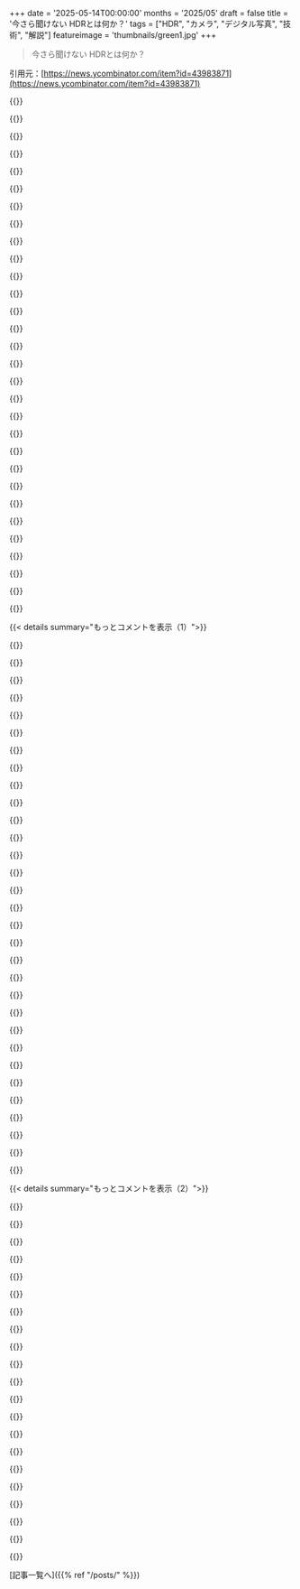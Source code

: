 +++
date = '2025-05-14T00:00:00'
months = '2025/05'
draft = false
title = '今さら聞けない HDRとは何か？'
tags = ["HDR", "カメラ", "デジタル写真", "技術", "解説"]
featureimage = 'thumbnails/green1.jpg'
+++

> 今さら聞けない HDRとは何か？

引用元：[https://news.ycombinator.com/item?id=43983871](https://news.ycombinator.com/item?id=43983871)




{{<matomeQuote body="PhDで光学も学んだのにカメラの仕組み知らなかったんだよねー。WaymoとかMotionalでの仕事でめっちゃ大事だった。HDRの面白いビデオと<br>Marc Levoyのデジタル写真の講義動画を紹介するね。彼はGoogle Pixelカメラを最高にしたすごい人だよ。" userName="asafira" createdAt="2025/05/14 15:15:07" color="#ff5733">}}




{{<matomeQuote body="Sony以外のスマホとSonyので火を撮り比べてみなよ。特にSamsungは炎の色補正が全然ダメで、本物と全然違うから。" userName="spookie" createdAt="2025/05/15 09:55:28" color="">}}




{{<matomeQuote body="Excel使ったKevin Chenのビデオ、めっちゃすごくて笑えた！ありがとうね。" userName="bigtones" createdAt="2025/05/15 14:04:15" color="">}}




{{<matomeQuote body="Pixelのカメラってハードウェアの話？ソフトウェア？センサーってSonyだけが作ってるんじゃないの？" userName="brcmthrowaway" createdAt="2025/05/14 21:47:35" color="">}}




{{<matomeQuote body="Samsungもスマホのセンサー作ってるよ。たしか一部のPixelはSamsungの使ってるはず。" userName="dawidpotocki" createdAt="2025/05/14 23:00:37" color="">}}




{{<matomeQuote body="Canonは自分でセンサー作ってると思う。Nikonは設計して別の会社に作らせてる（SonyとかSamsung以外）。PentaxとかPanasonicとかOMDは知らないや。" userName="hypercube33" createdAt="2025/05/15 04:59:03" color="">}}




{{<matomeQuote body="チップ工場マジで高いからCanonくらいしか自分で作れないんだと思う。Sonyはほとんどみんなにセンサー供給してる。でもNikonとかはSony製のセンサーでSony自身よりSN比良いのが知られてる。Panasonicは前は自社製だったけど分社化された。LeicaはSonyセンサーって噂があるけど否定されてる。前はCMOSISってとこからも買ってたみたいだよ。" userName="lambdasquirrel" createdAt="2025/05/15 19:07:44" color="#ff5c5c">}}




{{<matomeQuote body="Sonyってセンサーの世界だとASMLみたいな存在なの？" userName="xattt" createdAt="2025/05/15 00:57:25" color="">}}




{{<matomeQuote body="まさにそれだね。" userName="brcmthrowaway" createdAt="2025/05/15 03:46:27" color="">}}




{{<matomeQuote body="（Marc Levoyは）主にソフト担当だったけど、どのセンサーとかプロセッサ使うかの決定にもめっちゃ口出ししてたみたいだよ。" userName="asafira" createdAt="2025/05/15 05:06:36" color="#45d325">}}




{{<matomeQuote body="自然な視覚は場面をスキャンして調整しながら合成するけど、ゲームの”HDR”やDepth of Fieldみたいな効果は、視線追跡しないせいで不自然な色やボケが生じてリアルさを損ねてるんだ。想定した場所に視線が合ってないと変に見える。視線追跡が標準にならないとこの問題は続くと思うよ。<br>結局、これらの機能ってその場にいる感じじゃなく、欠陥カメラで撮った中古の映画みたいに見えるんだよね。" userName="Terr_" createdAt="2025/05/14 23:21:15" color="">}}




{{<matomeQuote body="この投稿が15年前ってすごいな。HDRってキャプチャ、保存、表示とか複数の意味があって、今の状況をうまく表してない広告用語みたい。ゲームでレンズフレアやDepth of Fieldを使うのはカメラの模倣で現実とは違うけど、映画とかで慣れてるから視覚的な省略記号として機能するんだ。24fpsが”filmic”に感じる現象もあるよね。<br>ゲームで明るさとか設定させるのは、みんなに一貫した体験を提供するため。友達はジャンプスケア避けるために明るさ最大にしてたよ。マルチプレイでの有利不利を防ぐためでもあるね。" userName="pfranz" createdAt="2025/05/15 01:40:47" color="#785bff">}}




{{<matomeQuote body="レンズフレアやDepth of Field、モーションブラーは人間の視覚にもあるけど、ゲームの問題は視線追跡しないシミュレーションだってこと。今の技術で tasteful に適用するのが良いかもね。<br>24fpsが”filmic”に感じるって話は理解できない。あれは音声記録のためのコスト削減で生まれた技術的な制約なんだ。昔はもっと高フレームレートだったし、手回し時代の妥協策にしがみついてるだけだよ。" userName="arghwhat" createdAt="2025/05/15 14:57:04" color="#38d3d3">}}




{{<matomeQuote body="画面で見てるものとゲーム内のカメラが見てるものの不一致が問題だよね。これが完璧に同期したら問題ないんだけど。" userName="iamacyborg" createdAt="2025/05/15 15:07:50" color="">}}




{{<matomeQuote body="うーん、この効果への執着は理解できないな。レンズフレアとかモーションブラー、フレームレートなんかは機材に制約された芸術的な選択で、トレンドに従うと思うよ。俺の経験上、人間の視覚体験について語られることって少ない。アスペクト比のトレンドも同じで、今はワイドスクリーンの方が”filmic”に見える。<br>高フレームレートは別のスタイルと考えるべき。モーションスムージングが映像を濁らせるのが不満なだけだな。" userName="pfranz" createdAt="2025/05/15 23:21:17" color="">}}




{{<matomeQuote body="現代の速いディスプレイだと、24fpsとか30fpsはモーションスムージングなしだと”発作を誘発するレベルで見れたもんじゃない”んだ。見ててすごく不快だし、こんなフレームレート使い続けるのは無責任だと思うよ。120Hzが普通になってきてるんだから、せめて60Hzを一般コンテンツの最低ラインにすべき。<br>アスペクト比は物理的な実用性だけだと思うな。映画館のスクリーンは建物に収まらなきゃいけないとか、経済性とかで決まるんだ。" userName="arghwhat" createdAt="2025/05/16 13:57:10" color="#ff5c5c">}}




{{<matomeQuote body="現代ディスプレイで24fpsがダメになったって話、ちょっと分かんないな。CRTから移行してだいぶ良くなったし、テレビだとフレームレートマッチングも進んでるよ。120Hzなら24とか30とか60で割り切れるから問題ないしね。<br>クレジットみたいなスクロールは難しいケースだけど、制約の中で工夫してるんだ。アスペクト比が物理的な実用性だけって意見にも納得いかないな、コストとか美的理由もあったでしょ。業界も観客も24fpsにホント愛着があるんだよね。フレームレートそのものより、モーションブラーに愛着があるのかもって思うことがあるよ。" userName="pfranz" createdAt="2025/05/20 02:50:32" color="#38d3d3">}}




{{<matomeQuote body="DOFはわかるけど、なんでHDRがゲームの画質を落とすと思うの？良い画面（OLEDとか）だと、明るいところはもっと明るいし、同時に暗いところの細かい部分もよく見えるでしょ。それがSDRより劣るってのはなんで？" userName="brokenmachine" createdAt="2025/05/15 01:29:05" color="#ff33a1">}}




{{<matomeQuote body="この昔の記事見てみてよ：https://www.realtimerendering.com/blog/thought-for-the-day/<br>ゲームでのHDRってのは、よくハイライトをクリッピングしたりブルームを加えることだったんだ。それ以前の”HDR”表現は結構平坦に見えたね。" userName="pfranz" createdAt="2025/05/15 01:42:40" color="#ff33a1">}}




{{<matomeQuote body="それは違うよ、2016年くらいから家庭用テレビがちゃんと明るい白や色を出せるようになってからね。今は確実に、ここ8・9年はずっと、ディテールを追加してるんだ。まあ、家庭用テレビはまだ現実世界ほどピークが明るくないけどね。（太陽みたいに目が焼けるのは嫌だけど、今の500-700nitより1-2000nitくらいは欲しいかもね）。" userName="majormajor" createdAt="2025/05/15 14:37:16" color="#38d3d3">}}




{{<matomeQuote body="OK、ってことはあれは本物のHDRじゃなくて、シミュレーションだったってことね。たぶん、ちゃんとしたHDR対応が3Dエンジンで普通になれば、その問題はなくなるんだろうね。" userName="brokenmachine" createdAt="2025/05/15 04:17:58" color="">}}




{{<matomeQuote body="そうだね。記事にもある通り、HDRは漠然としすぎてて特定の意味を持たず、製品に貼られるラベルみたいなもんだ。ゲームでは、光と露出を別々にシミュレーションすることを意味することが多かった―前は表示されてたハイライトをクリッピングするってこと。彼らが言うには、画質を下げてるってわけだね。DOFが前はボケなかったものをボカすのと一緒だよ。" userName="pfranz" createdAt="2025/05/15 23:27:51" color="#45d325">}}




{{<matomeQuote body="それはワールドデータの方ではHDRだけど、画面に出すときはSDRってことだね。フィルムが現実の広いダイナミックレンジを扱えなくて、圧縮じゃなくてクリッピングしちゃうやり方を真似してるんだ。「HDR」写真みたいに圧縮じゃなくてね。" userName="orthoxerox" createdAt="2025/05/15 08:27:13" color="#45d325">}}




{{<matomeQuote body="＞ Instead of compressing it like ”HDR” in photography<br>それはHDRじゃないよ、SDRに変換するためのトーンマッピングだよ。HDRのホントの意味は、画面がそのたくさんの情報を使えるから圧縮がいらないってことなんだ。最近のスマホは、HDR画面で見るとすごくきれいなちゃんとしたHDR写真を撮れるよ。" userName="nomel" createdAt="2025/05/15 20:56:39" color="#38d3d3">}}




{{<matomeQuote body="ここで言う「HDR」は、「SDRに変換するトーンマッピング」って意味合いだね。それに、「H」DR画面でも、現実世界のコントラストが高い場面と比べたら、まだ1〜2ストップしか範囲がないってことも言っとくべきだね。" userName="Sharlin" createdAt="2025/05/15 03:15:32" color="#45d325">}}




{{<matomeQuote body="でもそれでも前よりずっと良いんだよ。HDR画面は1000nits以上だけど、SDRは一番良い画面でも500nits以下で止まっちゃうんだ。例えばSamsung s90cだと、HDRは1022nits、SDRは487nitsだよ。<br>https://www.rtings.com/tv/reviews/samsung/s90c-oled#test_608<br>https://www.rtings.com/tv/reviews/samsung/s90c-oled#test_4<br>倍の広さがあるってのは絶対良いことだよ。それに8bitじゃなくて10bitだから、色がおかしくなる（posterization）のも少ない。今まで実装がダメダメだったとしても、追いかける価値ない技術じゃないってことさ。" userName="brokenmachine" createdAt="2025/05/15 04:09:21" color="#785bff">}}




{{<matomeQuote body="いやー、これさあ、最初のアバター映画で引っかかったことの一つなんだよね。映像は見るものいっぱいあって超クールなんだけど、何一つピント合ってない感じがして。１０分で十分だってなって、もっと普通の映画見たい気分になったよ。確かに最初の１０分はすごいんだけど、あとは疲れるだけだったな。" userName="bmurphy1976" createdAt="2025/05/15 13:52:07" color="">}}




{{<matomeQuote body="この記事読んでさあ、３Ｄ映画ってなんで２Ｄ映画より「３Ｄっぽくない」っていつも思ってたのか分かった気がするわ。それに、Avatar 1を３Ｄで見て、１０年以上経ってAvatar 2を３Ｄで見ても、３Ｄの進化が全然感じられなかったから、個人的にはもう３Ｄ映画は終わりだ！って宣言したんだよね（並べて比較したわけじゃないけどさ）。" userName="jedbrooke" createdAt="2025/05/15 15:41:09" color="">}}




{{<matomeQuote body="過去に３Ｄが盛り上がった時（例えばAvatarが映画館で出た時とか、１５年くらい前に３Ｄテレビが一時流行った時とか）、俺も同じような不満あったんだよね。ハリウッドは没入する自由をくれたかと思えば、同時にその自由を制限して特定のものを特定の見方で見させようとしてる気がして。具体的な解決策は分からないけど、人が見てるものを本当にリアルだって思わせたいなら、映画より舞台演出から学ぶべきなんだなって思ったよ。" userName="glenngillen" createdAt="2025/05/15 01:18:20" color="">}}




{{<matomeQuote body="ステレオフィルム（３Ｄ映画）には独自の限界があるんだよね。悲しいことに、ステレオ撮影は高価で、プレミアム料金取るために劇場で映すためだけに手を抜くことが多かったんだ。ホームビデオはいつも悪夢だったよ―誰もメガネなんてかけたくないし（メガネなし３Ｄテレビは視野角がめちゃ狭かった）。<br>分かりにくいかもしれないけど、映画には視覚言語があるんだ。初期の映画を見ると、カットが変わったときに観客が何を理解してるか明らかじゃなかった。一つの物から別の物へパンする動作は、それらの間に繋がりがあることを示唆してる。これは静止画の視覚言語（三分割法とか、コントラストや色で視線を誘導するとか）に基づいてるんだ。全部、人の視線を誘導してるんだよね。<br>ステレオフィルムにはまだ探求中の独自の限界があった。普通の映画なら、前景から背景にラックフォーカスして繋がるところを、ステレオだと人々は同じようにカメラを追わないんだ。普通の映画なら、ショットの前景に誰かの後ろ姿を見せて、腰から下を切ってもいい。でもステレオだと、それは変に見えるんだ。<br>何かを提示するときは、それが演劇だろうと映画だろうとステレオショーだろうと、常に誰がどこを見ているか誘導してるんだよ。ただ、そのためのツールが媒体に合わせて調整されてるだけなんだ。<br>AvatarとかHow to Train Your Dragonみたいな映画にはずいぶんうまく機能してたと思うけど、ラブコメみたいなのにはあまり印象的じゃなかったね。" userName="pfranz" createdAt="2025/05/15 01:54:49" color="#785bff">}}




{{< details summary="もっとコメントを表示（1）">}}

{{<matomeQuote body="HDRって言っても、”HDR”じゃなくてちゃんとしたHDRは、過去１０年でゲームのビジュアルで一番大きな進歩だと思うな。<br>もちろん、いいHDR対応ディスプレイとネイティブHDRゲーム（またはRTX HDR）は必要だけど、結果はめっちゃすごいよ。" userName="kookamamie" createdAt="2025/05/15 04:47:14" color="#ff5c5c">}}




{{<matomeQuote body="こういうエフェクトはゲームの芸術的な意図のためなんだよ。映画も同じで、「欠陥のあるカメラで録画された中古の映画」とは全く関係ないし、俺たちが世界をどう認識するかという意味での「リアリズム」とも関係ないんだ。" userName="baxuz" createdAt="2025/05/15 12:35:43" color="">}}




{{<matomeQuote body="これがさあ、ビデオゲームを初めて起動した時に、いつもこういう設定を即オフにする理由なんだよね。なんで嫌いなのかピンと来なかったんだけど、カメラの例えは完璧だわ。" userName="agrnet" createdAt="2025/05/15 01:18:34" color="">}}




{{<matomeQuote body="HDRキャプチャ、HDRフォーマット、HDRディスプレイを一緒くたにするのは間違いみたいだね、これらは全然違うものだから。アンセル・アダムスがHDRを使ったっていう主張はめちゃくちゃ混乱を招く可能性が高いし、あんまり正確じゃないよ。<br>HDRディスプレイが登場するずっと前から、HDRフォーマットやHDRキャプチャ・編集ワークフローは存在してたんだ。HDRキャプチャ＆フォーマットの大きな利点は、君の「ネガ」が超明るい色をクリップせず、超暗い色で色の解像度を失わないことだ。写真家としては、HDRがあればディスプレイ/プリント時に画像を再露光できるけど、以前はそれは不可能だった。以前は写真を撮った時、もし露出オーバーやアンダーだったら、撮れたもので我慢するしかなかったんだ。HDRでキャプチャすることで、写真家は後から露出を調整できるという一つの自由度が増えるんだ。アンセル・アダムスは俺たちが話してるのと同じ意味でHDRを使っていたわけじゃない、彼は自分の媒体にとって適切な露出を後から調整する必要なく捉えるのが本当に上手だっただけだ。求めてるものを捉えるために前段階で仕事をするのが非常に有効だという議論は確かにあるけど、それは一旦置いておくとして、アダムスのネガを再露光して彼が捉えなかった色の詳細を引き出すことは単純に不可能なんだ。だから彼はHDRを使ってるわけじゃないし、そうだと言うのはただ話をさらにややこしくするだけだよ。" userName="dahart" createdAt="2025/05/14 16:48:34" color="#ff33a1">}}




{{<matomeQuote body="＞”Ansel AdamsがHDRを使った”って主張は超紛らわしいって言うけど，記事はそう言ってないよ．記事は”Ansel Adamsは20世紀で一番尊敬されてる写真家の一人で，劇的な，high dynamic rangeのシーンを捉える達人だった”って言ってるだけ．”Use HDR”（あなたの言葉ね）は漠然としてて意味不明だけど，記事はAdamsがhigh dynamic rangeなシーンを捉えてたって明確に言ってて，それは客観的に正しいことだよ．" userName="munificent" createdAt="2025/05/14 17:54:45" color="#785bff">}}




{{<matomeQuote body="あなたが引用した文の直前の文章に，”アナログラッパーは1857年にはHDRを捉えてたって言ったらどう？”ってあるじゃん．" userName="dahart" createdAt="2025/05/14 18:04:10" color="">}}




{{<matomeQuote body="そもそもHDRを別のものとして考えること自体が変で不正確かもね．<br>全てのメディアにはレンジがあって，それが全部一致したことはない．一致させようと試みたこともあるけど，最近SDRコンテンツを見てた人って，色や明るさをキャリブレーションした画面で見てたわけじゃないでしょ？ それじゃ明るさスライダーなんて使えないし．<br>モニターのHDRはコンテンツの明るさとモニターの能力を伝えるためのものだけど，コンテンツが4000 nitsでマスターされててモニターが1000ー1500 nitsしか出せない（しかも小さなウィンドウだけ）場合，ハイライトをクリップするかレンジをマッピングするかって問題が出てくるよね．" userName="arghwhat" createdAt="2025/05/14 17:48:02" color="#ff5733">}}




{{<matomeQuote body="そして，その引用文は特に”HDRキャプチャ，HDRフォーマット，HDRディスプレイを一緒くたにしてる”わけじゃないよ．<br>あれは直接キャプチャについて言ってるんだから．" userName="zymhan" createdAt="2025/05/14 18:06:15" color="">}}




{{<matomeQuote body="そうだよ，Ansel Adamsはhigh dynamic rangeなシーンを捉えるためにカメラを使ってたんだ．<br>これで何が混乱するのか分からないな．" userName="munificent" createdAt="2025/05/14 18:56:48" color="">}}




{{<matomeQuote body="＞HDRキャプチャ，HDRフォーマット，HDRディスプレイを一緒くたにするのは間違いだと思う，これらは全然違うものだ．<br>これらは全部関連してるよ．色について話すとき，カラーカメラ，カラー画像フォーマット，カラースクリーンについて話せるけど，色の概念は実装を超えるんだ．<br>＞Ansel AdamsがHDRを使ったって主張は超紛らわしいし，特に正確じゃない．<br>ポストはAdamsがHDRを使ったとは一度も言ってないよ．僕はすごく慎重に，”劇的な，high dynamic rangeシーンを捉える”って言葉を選んだんだ．<br>＞以前写真を撮るとき，露出オーバーでもアンダーでも，そのままだった．HDRキャプチャは写真家に自由度を与え，後から露出を調整できるようにした．<br>これは単なる事実誤認だよ．フィルムネガには12stopの使えるダイナミックレンジがあるけど，印画紙はせいぜい8stopだ．これで写真家はプリント過程で露光ラチチュードがあったんだ．<br>＞Ansel Adamsは僕たちが話してるのと同じ意味でHDRを使ってたんじゃなくて，単に後から調整する必要なく，自分のメディアにとって正しい露出を捉えるのがすごく上手かったんだ．<br>記事にAnsel AdamsがプリントをDodge and Burnしてる写真があるでしょ．それを露出調整じゃなかったらどう説明するの？" userName="sandofsky" createdAt="2025/05/15 00:24:15" color="#785bff">}}




{{<matomeQuote body="そうだね，あなたが言った文がごちゃ混ぜの原因だとは言ってないよ．Ansel Adamsの問題の原因だって言ったんだ．他にもキャプチャ，フォーマット，ディスプレイを混ぜてる部分はあるよ．<br>追記：ところで，僕はフィルムキャプチャを”HDR”って呼ぶことに異議を唱えてるんだ．それがHDRを定義するのに役立つとも思わないし，その言葉の歴史を正確に反映してるとも思わないからね．" userName="dahart" createdAt="2025/05/14 18:15:26" color="#ff5c5c">}}




{{<matomeQuote body="＞でも，あなたのモニターが1000ー1500 nitsしか出せない（しかも小さなウィンドウだけ）場合．<br>100％ウィンドウで1300+ nits持続できるディスプレイを持てたのは，今までで一番ディスプレイのアップグレードだったと思う．それはCRTの死後，ずっと嫌いだったLCDに対する耐性をくれたし，OLEDからも目を向けさせたよ．<br>非OLEDディスプレイは二度と持たないって言ってた時期もあったけど，能力のあるHDRディスプレイがその考え方を大きく変えたんだ．<br>残念なのは，特にOLEDと比較して，モーション解像度がイマイチなことかな．またしても，一時はモーションが一番重要だったけど（だから今もCRTを持ってるんだけどね），このレベルのHDRは．．．言葉にするのが難しいほど変革的だよ．" userName="theshackleford" createdAt="2025/05/14 22:43:39" color="">}}




{{<matomeQuote body="HDRはシーンのレンジのことじゃないし，フィルムにも適用されないよ．表面的だけど具体的には，8 bits/channel RGB画像を改善するデジタルプロセスを指してるんだ．そしてHDRの本来の意図の一つは，ラジエンスみたいな絶対物理量でピクセルをキャプチャして，フィルムでは不可能な様々な後処理ワークフローを可能にすることだったんだ．" userName="dahart" createdAt="2025/05/14 19:04:17" color="#ff5733">}}




{{<matomeQuote body="それは奇妙な主張だね，最初のデジタルHDRキャプチャデバイスはフィルムスキャナーだったんだから（例えば1990年代の映画業界で使われたCineon機器）．<br>フィルムはデジタルセンサーより高いダイナミックレンジを提供してたし，プロはそのレンジを画像編集のためにキャプチャしたかったんだ．<br>もちろん，今の基準からすればそれほど深いHDRじゃなかったけどね．Cineonは10 bits per channelで，ホワイトポイントはコーディング値685（そしてログカラースペース）だった．それでも標準の8ーbpc YUVビデオよりずっと高いレンジとスーパーホワイトラチチュードがあったよ．" userName="pavlov" createdAt="2025/05/14 19:05:49" color="#ff33a1">}}




{{<matomeQuote body="キャプチャ，フォーマット，ディスプレイが関連してるのは同意だよ．でもHDRキャプチャや処理はHDRディスプレイとは別に進化してきたんだ．HDRディスプレイを使うと，LDRディスプレイと比べてHDR画像の使い方が変わるね．＞記事はAdamsがHDRを使ったとは言ってない．言葉をすごく選んだんだ<br>ごめんね，批判するつもりじゃないんだけど，正直言って少し誤解を招く言い方だと思うな．「もし1857年までさかのぼってアナログ写真家がHDRをキャプチャしてたと言ったらどうかな？」っていう文章は，アナログ写真家が「HDR」キャプチャを使ったって明確に言ってるよね．その後のAnsel Adamsに関する文章は，その主張の単なる具体例に見えるよ．並列に書かれてる結果，記事はAdamsがHDRを使ったと主張してるように見えるんだ，たとえ君がそう意図してなくてもね．<br>君は僕を少し誤解してるか，あるいはコンピュータグラフィックスコミュニティでHDRが専門用語としてどう発展してきたか知らないんじゃないかな．フィルムの12ストップはHDRの基準では全然「ハイ」なレンジじゃないし，少しの露光許容度から「HDR」は生まれたわけじゃないんだ．HDRのより重要な部分は，輝度みたいな絶対的な物理単位に近づこうとする意図だったんだよ．それは露光を後で調整できるだけでなく，フィルムでは不可能だった方法で物理的・知覚的な処理を可能にするんだ．フィルムでは不可能なCGシミュレーションとの調整された統合も可能にする．そして，12ストップから8ストップに変換するときよりもずっと広い範囲で露光のプッシュ・プルが可能になる．もちろん，表示時に非破壊的にデジタルで露光を後で調整するのは，プリントの露光とは全く違うね．<br>もしかしたら，HDRにはLDRっていう8ビット／チャンネルRGBを指す言葉があることを考えると分かりやすいかもね．アナログ写真にはLDRっていう言葉はないから，「より高い」レンジっていう概念を生み出す理由がゼロなんだ．何よりも高いの？何と比べてハイなの？アナログカメラには露光制御があるから，好きなレンジをキャプチャできるんだよ．アナログ写真には「ハイ」なレンジなんてなくて，ただレンジがあるだけなんだ．HDRは70年代～90年代のデジタル写真のデファクトスタンダードに対抗し，それを超えるために発明されたんだ．カメラがキャプチャできるレンジに関する主張じゃないんだよ．" userName="dahart" createdAt="2025/05/15 01:57:59" color="#ff5c5c">}}




{{<matomeQuote body="＞「もし1857年までさかのぼってアナログ写真家がHDRをキャプチャしてたと言ったらどうかな？」っていう文章は，アナログ写真家が「HDR」キャプチャを使ったって明確に言ってるよね，<br>いや，そうじゃないよ．HDRシーンをキャプチャしたって言ってるんだ．<br>＞並列に書かれてる結果，記事はAdamsがHDRを使ったと主張してるように見える<br>HDRを「使う」ことはできないよ．形容詞であって名詞じゃないんだ．<br>＞フィルムの12ストップはHDRの基準では全然「ハイ」なレンジじゃないし，少しの露光許容度から「HDR」は生まれたわけじゃないんだ．<br>Reinhard tone mapperっていう，研究論文によく出てくる有名なやつは，Ansel Adamsからインスピレーション受けたってハッキリ書いてるよ．「古典的な写真の課題は，現実世界の輝度の潜在的に高いダイナミックレンジを，写真プリントの低いダイナミックレンジにマッピングすることだ．」https://www-old.cs.utah.edu/docs/techreports/2002/pdf/UUCS-0...<br>＞もしかしたら，HDRにはLDRっていう8ビット／チャンネルRGBを指す言葉があることを考えると分かりやすいかもね．<br>8ビット／チャンネルはダイナミックレンジを説明するもんじゃないよ．8ビット信号にHLG伝達関数を付けたら，HDRになるんだ．それに，君が本当に8ビットsRGBのことを言ってるとしても，それを「LDR」なんて誰も呼ばないよ．それはSDRだよ．<br>＞アナログカメラには露光制御があるから，好きなレンジをキャプチャできるんだよ．<br>この文章は全く意味が分からないな．" userName="sandofsky" createdAt="2025/05/15 05:20:42" color="#45d325">}}




{{<matomeQuote body="当時の人たちはそれを「HDR」って呼ばなかったし，放射輝度とか他の絶対物理単位を記録するっていう考え方に基づいたものじゃなかったんだよ．<br>物理学者たちはCineonよりも前にハイレンジのデジタルカメラを持ってたし，絶対物理量で作業してたはずだよ．そっちの方がより強い例になるだろうね．<br>君がHDRの議論で完全に忘れられている重要な点を持ち出してくれたね．これはレンジの話と同じくらい，いやそれ以上に色の解像度の話なんだ．僕は10億の値を量子化したものを4ビットで表現できるのと同じくらい簡単に，［0..1］のレンジを10ビットで使うことができるんだよ．キャプチャされたシーンのレンジについて話すだけでは，話のほとんど，そして重要な部分を全部見落としてるんだ．僕たちは長い間，屋外写真，高品質なフィルム，露光を制御する能力を持ってたけど，それが「HDR」が何かっていうのを説明してるわけじゃないんだ．" userName="dahart" createdAt="2025/05/14 19:19:59" color="">}}




{{<matomeQuote body="”High dynamic range”はトーンマッピングよりもずっと古い言葉だよ．僕は”dynamic range”が1920年代までさかのぼる用例を見たし，”high dynamic range”は1940年代までさかのぼるね：https://books．google．com/ngrams/graph?content=dynamic+range％2Chigh+dynamic+range＆year_start=1800＆year_end=2019＆corpus=26＆smoothing=3＆direct_url=t1％3B％2Cdynamic％20range％3B％2Cc0％3B．t1％3B％2Chigh％20dynamic％20range％3B％2Cc0<br>略語の「HDR」は，低いダイナミックレンジのディスプレイで高いダイナミックレンジの画像を近似的にレンダリングするためにトーンマッピングを使うことを指すんだ，って君は主張するかもしれない．でもそうだったとしても，問題になってる文章は略語を使ってないんだよ．それは具体的に「高い」ダイナミックレンジについて話してるんだ．<br>ダイナミックレンジはどんな信号や定量化可能な入力の特性でもあって，例えば僕たちの耳に当たる音圧や，眼球，フィルム，センサーに当たる光子なんかも含まれるんだ．" userName="munificent" createdAt="2025/05/14 21:01:00" color="">}}




{{<matomeQuote body="ごめん，すごく身構えてるみたいだけど，君をイライラさせるつもりはなかったんだ．よし，もし君がシーンを「HDR」って呼んでるなら，Ansel Adamsに関する僕の批判は撤回するよ．代わりに「HDR」はシーンのレンジを指すんじゃなくて，デジタルキャプチャプロセスのレンジ能力を指すんだって指摘することに切り替えるね．結局のところ，言いたいことは同じだと思うんだ．HDRが形容詞として定義されてる場所はどこ？僕が最後にチェックしたときは，「range」は名詞だったと思うんだけど…違う？君が正しいんだろうけど，ちなみに君も最後から2番目のポイントでHDRを名詞として使ってたよ…あ，それに記事のタイトルでもね．<br>ReinhardがAdamsにインスパイアされたっていうのは素晴らしいことだね．僕もたくさんの写真家みたいにインスパイアされてるよ．Reinhard tone mapperは研究論文で使ったこともあるし，よく知ってるよ．あの論文の著者3人とも個人的に知ってるんだ．彼らのうちの一人とカラー空間に関する論文を1つか2つ書いたことさえあるよ．まあ，インスピレーションを受けたからといって，12ストップが特に高いダイナミックレンジじゃないっていう事実は変わらないけどね．それはSDRとほとんど変わらないんだ．初期のHDRフォーマットでさえ，20ストップとか30ストップくらいあったんだよ．それは一つには，物理的な輝度を相対的な［0..1］のレンジの代わりに使うことがポイントだったからなんだ．<br>8ビットRGBは実際にはダイナミックレンジをある程度説明してるんだ．1ビットの違いがだいたい「ちょうど識別できる差」（JNDって呼ぶ研究者もいるね）になってる限りはね．これは8ビットが約8ストップになるっていうのと偶然一致してて，RGB画像はだいたい50年くらいそうやってるんだよ．8ビットの値を使って200ストップとか0．003ストップみたいな任意の量を表現するのは全く有効な計算だけど，かなり変だろうね．<br>たくさんの人が8ビット画像を「LDR」って呼んでたし，今でもそう呼んでるよ．「LDR」の何千もの用例のうち，たった3つだけどここに挙げるね［1］［2］［3］．それにLDRはSDRよりもたぶん15年くらい前から使われてるんじゃないかな？LDRはsRGBよりも古いよ．僕は実際には8ビットsRGBのことを言ってたわけじゃないんだ．LDRとSDRは近いけど全く同じものじゃないから，LDRについて調べてみてね．君が僕が言ってた本当のポイントを避けたのは残念だよ．たとえLDRをSDRに置き換えたとしても，そのポイントはまだそこにあるんだ．<br>アナログカメラと露光制御に関する文章のどこが分かりにくいんだ？君が理解できなかったみたいだから喜んで説明するよ．絞りを調整することで，どんなダイナミックレンジのシーンでもフィルムの約12ストップのレンジとか，紙や古いテレビの約8ストップのレンジに収まるようにできるってことを言ってたんだよ．なぜHDRがデジタル画像の属性であって，シーンの属性じゃないのかを明確にしようとしただけなんだ．［1］https://www．easypano．com/showkb_228．html＃：～：text=The％20Dynam...［2］https://www．researchgate．net/figure/shows-digital-photograph...［3］https://irisldr．github．io/" userName="dahart" createdAt="2025/05/15 06:57:50" color="#ff5c5c">}}




{{<matomeQuote body="これだね！そうだね，君が全く正しいと思うよ．「HDR」っていう言葉は，デジタル画像フォーマットがどう進化してきたかの名残みたいなもので，一番人気のある画像フォーマットや一番普及してたディスプレイが色についてそんなに洗練されてなかった時代と関連して初めて意味をなすんだよ．<br>とはいえ，よく忘れられてる大事な部分が一つあるね．HDRのアイデアの一つ，時には，相対的な明るさじゃなくて，物理単位での絶対値をキャプチャすることなんだ．これがフィルムや紙やテレビにはない，区別する要素だよ．一部の新しいディスプレイは絶対輝度の機能を持ち始めてるけど，歴史的にほとんどのメディアは相対的な色の値を表示してたんだ．" userName="QuantumGood" createdAt="2025/05/14 17:15:23" color="">}}




{{<matomeQuote body="君はAnsel AdamsがHDRを「使わなかった」と主張してこのスレッドを始めたね．僕は彼がHDRコンテンツをトーンマップしたと主張する，有名な研究論文をリンクしたんだ．そしてその論文は彼のアプローチに基づいたトーンマッパーを実装してるんだ．これは全て明白に見えるね．＞Ansel Adamsに関する僕の批判は撤回する<br>いいね，これで終わりだ．＞代わりに「HDR」はシーンのレンジを指すんじゃなくて<br>おいおい．僕の頭に最初に浮かんだ研究論文はこれだよ：https://static．googleusercontent．com/media/hdrplusdata．org/e...「驚くべきことに，ダイナミックレンジの高い日中のショットも光量不足に悩まされることがある．」「暗い場所や，非常にダイナミックレンジの高いシーンでは」「ダイナミックレンジの高いシーンではローカルトーンマッピングを使う」<br>君は「HDR」を今の論文とは違う定義にしようとし続けてるね．今だけじゃない—あの論文は2016年に発表されたんだ！ねえ，たぶん1990年代にはHDRは違う意味だったのかもしれないし，あるいは曖昧さが少ないときは「HDR」を略語として使うのがOKだったのかもしれない．正直どうでもいいし，君はみんなを混乱させてるだけだよ．＞絞りを調整することで，どんなダイナミックレンジのシーンでもフィルムの約12ストップのレンジとか，紙や古いテレビの約8ストップのレンジに収まるようにできる<br>君は間違った用語を使い続けてるから意味不明に聞こえるんだよ．君が意味不明だった最初の文章に戻ろう：＞アナログカメラには露光制御があるから，好きなレンジをキャプチャできるんだよ<br>君は「レンジ」って言い続けてるけど，僕が理解できる限り，君は「輝度」って言ってるんだよ．カメラの絞りを変えるのは，フィルムやセンサーに当たる輝度をスケールするんだ．シーンのダイナミックレンジを変えるわけじゃない．アナログカメラはどんなレンジでもキャプチャできるわけじゃないよ．カメラの設定を変えたりNDフィルターを付けたりすることで，カメラのダイナミックレンジ内に収まる輝度値のウィンドウを変えることはできるんだ．カメラが「どんなレンジでもキャプチャできる」っていうのは，「あのソファ，ドアをノコギリで真っ二つにすれば通せるよ」って言うようなもんだよ．<br>＞Reinhard tone mapperは研究論文で使ったこともあるし，よく知ってるよ．あの論文の著者3人とも個人的に知ってるんだ．彼らのうちの一人とカラー空間に関する論文を1つか2つ書いたことさえあるんだ．<br>君を訂正することが不安を煽るならごめんね．でも権威に訴えるつもりなら，知り合いの話なんかしないで論文にリンクしてよ．" userName="sandofsky" createdAt="2025/05/15 17:14:10" color="#785bff">}}




{{<matomeQuote body="これだよ！そうだね，君が全く正しいと思うよ．「HDR」っていう言葉は，デジタル画像フォーマットがどう進化してきたかの名残みたいなもので，一番人気のある画像フォーマットや一番普及してたディスプレイが色についてそんなに洗練されてなかった時代と関連して初めて意味をなすんだよ．<br>とはいえ，よく忘れられてる大事な部分が一つあるね．HDRのアイデアの一つ，時には，相対的な明るさじゃなくて，物理単位での絶対値をキャプチャすることなんだ．これがフィルムや紙やテレビにはない，区別する要素だよ．一部の新しいディスプレイは絶対輝度の機能を持ち始めてるけど，歴史的にほとんどのメディアは相対的な色の値を表示してたんだ．" userName="dahart" createdAt="2025/05/14 18:35:20" color="">}}




{{<matomeQuote body="でもその問題の文では略語使ってないよね<br>使ってるよ。なんで俺が引用した文と違う文を見てるの？<br>この文脈でのHDRは、ただのどんなダイナミックレンジでもないんだ。もしそうなら、曖昧すぎて意味がなくなる。<br>トーンマッピングはHDRと密接に関係しててよく使われるけど、必須じゃないしHDRを定義しない。俺には君の議論はストローマンに見える。<br>写真家は「high dynamic range」という言葉を広く使ったことなんてないし、「HDR」という略語もhdrView、Photoshop、iPhoneカメラみたいなPCアプリに登場する前には使ってなかった。" userName="dahart" createdAt="2025/05/14 22:02:11" color="">}}




{{<matomeQuote body="ILMがOpenEXRの仕様を公開した時（2003年）は「extended dynamic range」って呼ばれてたんだよ。<br>”OpenEXR (www.openexr.net)、以前はプロプライエタリだった<br>extended dynamic rangeの画像ファイルフォーマットをオープンソースコミュニティに”ってね<br>https://web.archive.org/web/20170721234341/http://www.openex...<br>Rea & Jeffrey (1990)は「larger dynamic range」って呼んでた。<br>”With γ = 1 there is equal brightness resolution over the entire unsaturated image at the expense of a larger dynamic range within a given image. Finally, the automatic gain control, AGC, was disabled so that the input/output relation would be constant over the full range of scene luminances.”<br>https://doi.org/10.1080/00994480.1990.10747942<br>みんなが「large」とか「extended」じゃなくていつ「high」に落ち着いたかは分からないけど、「形容詞 dynamic range」っていうのはほぼ普遍的だよね。" userName="altairprime" createdAt="2025/05/14 19:43:35" color="#785bff">}}




{{<matomeQuote body="へへっ 外は「HDRコンテンツ」？俺にはまだHDRが分かってないように聞こえるな。君がそうじゃないのは分かってるけど、そう聞こえるんだよ。晴れた日には確かに高いダイナミックレンジがあるけど、HDRっていう略語はそれ以上の意味を持つ専門用語なんだ。トーンマッピングはHDRを意味しないよ。LDRやSDRでも常にある。俺がカメラの絞りが「露出」を変えると言ったのに、「ダイナミックレンジを変える」と言ったかのような反論に困惑してる。明日はもっと良い日になるといいね。君のアプリ、頑張って。この話は置いといて、正直応援してるよ。" userName="dahart" createdAt="2025/05/15 20:05:08" color="">}}




{{<matomeQuote body="絶対（輝度）っていうのも面白いサイズだね。人間の視覚からすると、絶対的な明るさは視聴環境全体も同じ絶対値で制御されてる場合にだけ意味があるんだ。視覚は非常に文脈依存で、俺たちは画面だけを見てるわけじゃない。<br>リビングで昼間や夜に暗いシーンが見れないのは楽しくないし、周囲が暗くなっちゃって網膜が蒸発する（くらい明るくなる）のも嫌だよね。みんな、コンテンツが意図したことに論理的に似てる、利用可能な環境での良い視聴体験を求めてるけど、それは制作時に監督のマスタリングモニターが彼らの目に送ったのと全く同じ光子を再現することとは常に同じじゃないんだ。" userName="arghwhat" createdAt="2025/05/14 21:09:02" color="#45d325">}}




{{<matomeQuote body="デジタル処理のトーンマッピング、つまり「Appleが知覚的なダイナミックレンジを増やすためにSDR写真を処理するSmart HDR処理って呼んでるもの」は、チャンネル数やビット深度に関係なくどんな画像にも適用できるんだ――まあ、HyperCardのディザリングされた白黒画像をトーンマップしたいなら、グラデーションマップ作成の一部としてディザリングを逆コンパイルしなきゃいけないだろうけど。<br>RGBでも8ビットでも、トーンマッピングを画像処理で価値のあるステップにするのに必須じゃないよ。" userName="altairprime" createdAt="2025/05/14 19:25:03" color="#ff5c5c">}}




{{<matomeQuote body="計算写真の論文を引用して、明るい屋外もHDRに含まれる可能性があると主張。Wikipediaを引用してトーンマッピングがHDRと密接に関連することを示す。相手のコメントが不正確で古く、計算写真の専門家ではないのに的外れな議論を持ち込んでいると批判している。" userName="sandofsky" createdAt="2025/05/16 14:16:03" color="">}}




{{<matomeQuote body="俺の記憶だと、Paul Debevecが90年代後半のある時点でGreg WardのRGBEファイルフォーマットを借りて、彼の画像ビューアツール（hdrView）やLDR露出スタックをHDRに変換するコードのために「.hdr」ってリブランドしたんだよ。<br>オンラインで2001年のGreg Wardのプレゼン見れるけど、「HDR」とか「HDRI」ってスライド中にいっぱい出てくるんだ。<br>だからうん、この用語は間違いなく90年代後半には始まってたはずだよ、もっと早くないにしてもね。でも90年代前半にそこまであったかは分からないな。" userName="dahart" createdAt="2025/05/14 20:11:40" color="#ff5733">}}




{{<matomeQuote body="Cineonファイルがリニアライトのワークフローで処理されてた頃は間違いなくHDRって呼ばれてたよ。フィルムだけが十分なダイナミックレンジを提供できる唯一のキャプチャソースだったから、俺の意見だとそれは「HDR」だね。<br>でも、その用語がめちゃくちゃ広い傘みたいなもんで、ほぼ何でも当てはまるっていうのは同意。15年前は、8bpcでちょっとスーパーホワイトのグローとトーンマッピングやっただけで、その見た目をHDRって呼んでた人もいたしね。" userName="pavlov" createdAt="2025/05/14 19:40:46" color="">}}

{{</details>}}




{{< details summary="もっとコメントを表示（2）">}}

{{<matomeQuote body="ディスプレイのHDR、正直言って俺には合わないんだよね。一番明るいHDRの白は太陽とかコースティクスみたいなのに取っておくべきで、屋内の写真の白い壁とかに使うべきじゃないと思う。トーンマッピングに関しても、記事の例は俺の好みからするとコントラスト低くてフラットすぎる傾向があるな。" userName="CarVac" createdAt="2025/05/14 13:42:56" color="">}}




{{<matomeQuote body="HDRってゲームで上手くやるのホント難しいみたいだね。Helldivers 2なんて高連射武器のフラッシュで頭痛くなるし、No Mans’ Skyは彩度MAXだったり。唯一楽しめたのはReturnalかな。HDRの明るい部分の使い方が控えめで良かったんだ。特定のparticle effectsとかに絞ってた。" userName="NBJack" createdAt="2025/05/14 14:22:29" color="#ff5733">}}




{{<matomeQuote body="The Division 2は発売当初はHDRすごく良かったんだけど、アプデで台無しになっちゃった。ゲーマーがHDRは「暗すぎる」って文句言うのが理由かもね。今HDRが良いゲームはLies of P、Hunt: Showdown 1896、Monster Hunter: World（設定調整要）あたりかな。数年前だけどBattlefield 1/V/2042は良かったね。Helldivers 2のHDRは黒が明るすぎ！SDRだと真っ暗な場所がHDRだと満月みたいだったよ。" userName="simoncion" createdAt="2025/05/14 16:31:07" color="#ff5733">}}




{{<matomeQuote body="ゲーマーがHDRモードは「暗すぎる」って文句言うって話<br>多くの人が持ってる安物のパネルはHDR対応を謳ってるけど、色空間カバー率とかローカルディミングとかがゴミで、そういうのだとHDRがmutedに見えちゃうんだよ。" userName="xienze" createdAt="2025/05/14 22:05:15" color="#ff33a1">}}




{{<matomeQuote body="この問題の多くはQA不足だよ。HDRみたいなことやるなら色々なデバイスでテストしないと。Windows環境は消費者にとってメチャクチャだし、ディスプレイやGPUが対応してても設定ミスとかある。（アプリ側も結構怪しいし）あと安物のHDRディスプレイはだいたい hot garbage だね。" userName="qingcharles" createdAt="2025/05/14 23:10:15" color="#38d3d3">}}




{{<matomeQuote body="ほとんどの”HDR”モニターはHDRを表示できないジャンクだよ。HDRフォーマット/信号は誰も使ってない輝度レベルや視聴条件向けに設計されてる。結果として完全なカオス。パイプラインの各要素が何かを間違えてて、ソフトウェアはそれを補正しようと二重に間違ったデータを出すんだけど、何を補正すべきか信頼できる情報すらない。" userName="pornel" createdAt="2025/05/15 00:59:28" color="#785bff">}}




{{<matomeQuote body="ホントに必要なのはみんなが従う標準規格だよ。sRGBみたいに。でもHDRはディスプレイの品質や色空間がバラバラでメチャクチャ。2000 nitsと800 nitsのディスプレイじゃ全然違うのにどっちもHDRって言えるし。輝度とかでHDRのレベルを数値化する標準を作るべきだと思う。例えば2000 nitsを100% HDRとか。OLEDの問題はあるけど、それでも今よりはマシになるはず。" userName="esperent" createdAt="2025/05/15 01:32:05" color="#45d325">}}




{{<matomeQuote body="DisplayHDR規格はあるけど、HDR400を許したせいでダメになった。HDRの品質は最大nitsだけでなく視聴環境や黒レベルも重要だし、OLEDとLCDでも違う。sRGBも絶対的じゃなく相対的になってる。混乱の多くは、映画館用にマスタリングされたコンテンツをホーム環境に適応させる難しさからきてる。ソフトウェア側で処理するのも難しいんだ。" userName="pornel" createdAt="2025/05/15 04:27:59" color="#ff5733">}}




{{<matomeQuote body="YouTubeに良い動画があるんだけど、現代映画でHDRを無頓着に使うと、昔好きだった映画的なルックが破壊されるって言ってる。コントラストが無くなってフラットに、”burned white”だった光は抑えられ、深い黒はグレーに。結果Wickedみたいなフラットで”washed out”な見た目に。CGI映画だけじゃなく、全ての映画に影響出てるよ。" userName="the_af" createdAt="2025/05/14 15:14:08" color="#38d3d3">}}




{{<matomeQuote body="あの洗いざらいなグレーは、エラーがスタイルになったんだって！HDRがネイティブサポートされてなかった頃、動的範囲を無理やり圧縮する“ハック”で済ませてた。それを逆変換なしで見るとひどくグレーに見えた。監督や編集者はそれを見慣れて好きになっちゃって、今じゃ意図的にああいう見た目の映画を作るようになったらしい。" userName="jiggawatts" createdAt="2025/05/14 22:27:31" color="#ff33a1">}}




{{<matomeQuote body="アベンジャーズから後期の映画への移行はマジで目立つね。原作から離れてるから最悪の例の一つだと思う。" userName="XorNot" createdAt="2025/05/14 23:08:22" color="">}}




{{<matomeQuote body="あなたが言ってたみたいに、確かにスタイルになっちゃってるね。でもさ、安物のJoe Public’s OOGLAMG $130 85” Black Friday TVとか明るいリビングのテレビで見るとクソに見える映画でも、ちゃんとしたHDR機器、OLEDとかローカルディミングのディスプレイ、ちゃんとキャリブレーションされてる暗いシアター環境で見るとめっちゃキレイに見えるんだよ。" userName="qingcharles" createdAt="2025/05/14 23:15:00" color="#ff5733">}}




{{<matomeQuote body="本当だね！でもテレビ向けに作られた映画は、ほぼ誰も持ってない最新機器じゃなくて、平均的な「良い品質」の画面に合わせて作るべきだと思うんだ。少なくともトップレベルじゃなくても良い品質の環境で十分見れるようにね。あと、俺が考えてるYouTube動画では、映画館で見たWickedを指摘してたよ。「意図された」映像は色が薄くてコントラストがないように見えたらしい。" userName="the_af" createdAt="2025/05/15 12:51:41" color="">}}




{{<matomeQuote body="AIで既存の画像や動画にHDRを追加しようとするやつで、特に問題だと感じたよ。一番ひどかったのは、最近のSpongebobのゲームをやってて、メニュー画面で彼の目が巨大な太陽みたいに光ってたこと。俺のテレビは結構明るさ出せるんだけど、Spongebobの目が真昼みたいに部屋を照らすために、他の部分を暗くしてたんだ。<br>一部の写真家とか映像作家、ゲームデザイナーにとって、HDRは見栄えを派手にするためのギミックに感じてるみたいだね。記事でも2000年代の写真の例で少し触れてたけど、HDRテレビの普及でまた同じ傾向になってる気がする。" userName="me4502" createdAt="2025/05/17 08:25:09" color="#ff5c5c">}}




{{<matomeQuote body="HDRっていうのはさ、夜に暗い映画を見てて、画面の影の暗い部分と黒い部分の微妙な違いとか、監督が丁寧に作ったかすかな輪郭を見分けてるときに、字幕が「♪」とかの記号と一緒に40Wの光を視神経に優しくぶち込んでくるときのことだよ。" userName="caseyy" createdAt="2025/05/14 16:42:37" color="">}}




{{<matomeQuote body="俺の(SDR) OLEDディスプレイの字幕が、映像の一部の部分ほど明るくならないって事実、結構嫌いなんだよね。" userName="shrx" createdAt="2025/05/15 18:09:55" color="">}}




{{<matomeQuote body="写真家として、(新しい形の)HDRコンテンツの魅力は分かるんだけど、現実的にはフィードで見る写真が、ディスプレイを普通に見せてたかと思ったら網膜を焼くほど明るくなったり、さっきまで均一な白だったコンテンツがくすんだグレーに見えたりするんだ。夜遅いから<br>ダークモードで画面暗くしてこの記事読んでたんだけど、HDR写真が出てきたときは目を痛めないようにもっとディスプレイ暗くしないといけなくて、文章に戻ったらまた明るく戻さないといけなかった。ゲームとか映画みたいな全画面コンテンツならHDRも良いんだけど、普段使いのPCではユーザー体験としてかなり不快だよ。" userName="gyomu" createdAt="2025/05/14 13:44:10" color="#ff5c5c">}}




{{<matomeQuote body="記事では触れられてないけど、フィードの問題はInstagramみたいなプラットフォームがHDRの管理に全く興味ないことだと思う。例を挙げると、YouTubeは平均ラウドネスが一定の閾値を超えた動画の音量を自動調整してるよね。HDRの解決策も、ログ輝度とか合理的な指標に基づいて同様のペナルティを与えることだと思うんだ。でもInstagramではそうすぐには起こらないだろうね、なぜならひどいHDRの方がビュー数が上がる可能性が高いから。記事中のHDR写真については、あれはHDRが何ができるか示すにはちょっと強すぎるかな。だからMark IIIのベータ版ではもっと穏やかなHDRグレーディングが含まれてるんだ。" userName="sandofsky" createdAt="2025/05/14 13:59:21" color="#ff5733">}}




{{<matomeQuote body="全く同意だね。俺にとって、HDRはシステムが俺の画面の明るさ設定を無視してるみたいに感じるよ。俺の画面の明るさを設定してるのには理由があるんだ。勝手に明るさを上げるのはやめてくれよ！iPhoneの写真でもHDRを無効にする良い方法がないんだ。iPhoneでHDR写真をオフにしても、他のディスプレイにキャストするとテレビがHDRで表示しようとして、全然良く見えないんだよね。" userName="beachwood23" createdAt="2025/05/14 13:57:44" color="#ff5733">}}




{{<matomeQuote body="それはHDR本来の問題じゃないと思うけどね。BFV (他のゲームと混同してなければ) にはHDR調整機能があって、HDRの白とSDRの白が同じになるまでスライダーを動かせるんだ。デスクトップ環境でも同じことができそうだよね。俺の経験上、今のPCでのHDRサポートはすごく不足してるよ。WindowsじゃDolby Visionすら再生できないし、あれは唯一広く使われてるダイナミックメタデータ付きのHDRフォーマットなのにさ。" userName="dmos62" createdAt="2025/05/14 15:40:36" color="#ff33a1">}}

{{</details>}}



[記事一覧へ]({{% ref "/posts/" %}})
